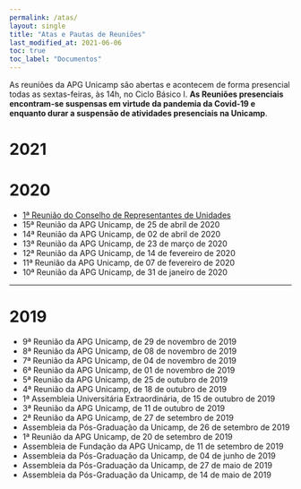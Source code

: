 ```yaml
---
permalink: /atas/
layout: single
title: "Atas e Pautas de Reuniões"
last_modified_at: 2021-06-06
toc: true
toc_label: "Documentos"
---
```

As reuniões da APG Unicamp são abertas e acontecem de forma presencial todas as sextas-feiras, às 14h, no Ciclo Básico I. **As Reuniões presenciais encontram-se suspensas em virtude da pandemia da Covid-19 e enquanto durar a suspensão de atividades presenciais na Unicamp**.

# 2021

# 2020

* [1ª Reunião do Conselho de Representantes de Unidades](https://https://drive.google.com/file/d/1b4S6pFYmmb3YdJ0VDXfjLVfJkgZKWSFs/view?usp=sharing)
* 15ª Reunião da APG Unicamp, de 25 de abril de 2020
* 14ª Reunião da APG Unicamp, de 02 de abril de 2020
* 13ª Reunião da APG Unicamp, de 23 de março de 2020
* 12ª Reunião da APG Unicamp, de 14 de fevereiro de 2020
* 11ª Reunião da APG Unicamp, de 07 de fevereiro de 2020
* 10ª Reunião da APG Unicamp, de 31 de janeiro de 2020

---

# 2019

* 9ª Reunião da APG Unicamp, de 29 de novembro de 2019
* 8ª Reunião da APG Unicamp, de 08 de novembro de 2019
* 7ª Reunião da APG Unicamp, de 04 de novembro de 2019
* 6ª Reunião da APG Unicamp, de 01 de novembro de 2019
* 5ª Reunião da APG Unicamp, de 25 de outubro de 2019
* 4ª Reunião da APG Unicamp, de 18 de outubro de 2019
* 1ª Assembleia Universitária Extraordinária, de 15 de outubro de 2019
* 3ª Reunião da APG Unicamp, de 11 de outubro de 2019
* 2ª Reunião da APG Unicamp, de 27 de setembro de 2019
* Assembleia da Pós-Graduação da Unicamp, de 26 de setembro de 2019
* 1ª Reunião da APG Unicamp, de 20 de setembro de 2019
* Assembleia de Fundação da APG Unicamp, de 11 de setembro de 2019
* Assembleia da Pós-Graduação da Unicamp, de 04 de junho de 2019
* Assembleia da Pós-Graduação da Unicamp, de 27 de maio de 2019
* Assembleia da Pós-Graduação da Unicamp, de 14 de maio de 2019
